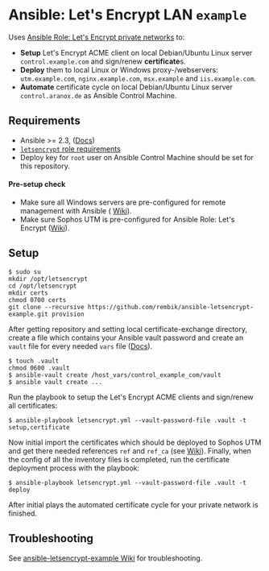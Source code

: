 # Ansible: Let's Encrypt LAN `example`
Uses [Ansible Role: Let's Encrypt private networks](https://github.com/rembik/ansible-role-letsencrypt) to:
* **Setup** Let's Encrypt ACME client on local Debian/Ubuntu Linux server `control.example.com` and sign/renew **certificate**s.
* **Deploy** them to local Linux or Windows proxy-/webservers: `utm.example.com`, `nginx.example.com`, `msx.example` and `iis.example.com`.
* **Automate** certificate cycle on local Debian/Ubuntu Linux server `control.aranox.de` as Ansible Control Machine.

## Requirements
* Ansible >= 2.3, ([Docs](http://docs.ansible.com/ansible/intro_installation.html#latest-releases-via-apt-ubuntu))
* [`letsencrypt` role requirements](https://github.com/rembik/ansible-role-letsencrypt#requirements) 
* Deploy key for `root` user on Ansible Control Machine should be set for this repository.

#### Pre-setup check
* Make sure all Windows servers are pre-configured for remote management with Ansible ( [Wiki](https://github.com/rembik/ansible-letsencrypt-example/wiki/Configure-Windows-Server)).
* Make sure Sophos UTM is pre-configured for Ansible Role: Let's Encrypt ([Wiki](https://github.com/rembik/ansible-letsencrypt-example/wiki/Configure-Sophos-UTM)).

## Setup
```
$ sudo su
mkdir /opt/letsencrypt
cd /opt/letsencrypt
mkdir certs
chmod 0700 certs
git clone --recursive https://github.com/rembik/ansible-letsencrypt-example.git provision
```
After getting repository and setting local certificate-exchange directory, create a file which contains your Ansible vault password and create an `vault` file for every needed `vars` file ([Docs](http://docs.ansible.com/ansible/playbooks_vault.html)).
```
$ touch .vault
chmod 0600 .vault
$ ansible-vault create /host_vars/control_example_com/vault
$ ansible vault create ...
```
Run the playbook to setup the Let's Encrypt ACME clients and sign/renew all certificates: 
```
$ ansible-playbook letsencrypt.yml --vault-password-file .vault -t setup,certificate
```
Now initial import the certificates which should be deployed to Sophos UTM and get there needed references `ref` and `ref_ca` (see [Wiki](https://github.com/rembik/ansible-letsencrypt-example/wiki/Configure-Sophos-UTM#4-get-certificate-references)). 
Finally, when the config of all the inventory files is completed, run the certificate deployment process with the playbook: 
```
$ ansible-playbook letsencrypt.yml --vault-password-file .vault -t deploy
```
After initial plays the automated certificate cycle for your private network is finished.

## Troubleshooting
See [ansible-letsencrypt-example Wiki](https://github.com/rembik/ansible-letsencrypt-example/wiki#troubleshooting) for troubleshooting.
